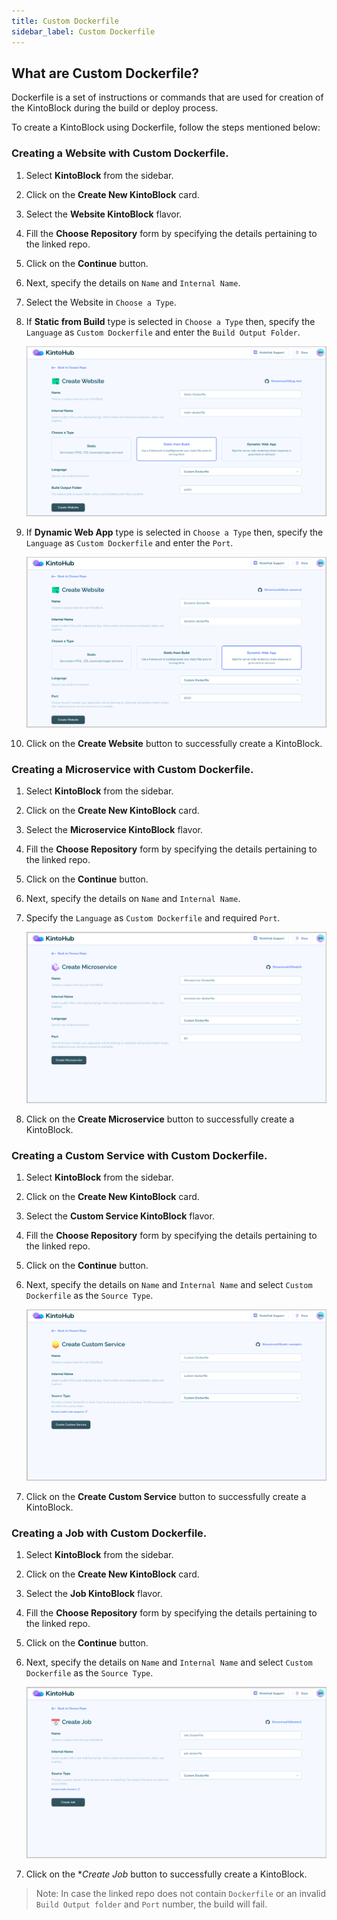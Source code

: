 ```yaml
---
title: Custom Dockerfile
sidebar_label: Custom Dockerfile
---
```


## What are Custom Dockerfile?

Dockerfile is a set of instructions or commands that are used for creation of the KintoBlock during the build or deploy process.

To create a KintoBlock using Dockerfile, follow the steps mentioned below:

### Creating a Website with Custom Dockerfile.

1. Select **KintoBlock** from the sidebar.

2. Click on the **Create New KintoBlock** card.

3. Select the **Website KintoBlock** flavor.

4. Fill the **Choose Repository** form by specifying the details pertaining to the linked repo.

5. Click on the **Continue** button.

6. Next, specify the details on `Name` and `Internal Name`.

7. Select the Website in `Choose a Type`.

8. If **Static from Build** type is selected in `Choose a Type` then, specify the `Language` as `Custom Dockerfile` and enter the `Build Output Folder`.

    ![Static from Build Custom Dockerfile](/docs/assets/static-from-build-custom-dockerfile.png)

9. If **Dynamic Web App** type is selected in `Choose a Type` then, specify the `Language` as `Custom Dockerfile` and enter the `Port`.

    ![Dynamic Web App Custom Dockerfile](/docs/assets/dynamic-web-app-custom-dockerfile.png)

10. Click on the **Create Website** button to successfully create a KintoBlock.

### Creating a Microservice with Custom Dockerfile.

1. Select **KintoBlock** from the sidebar.

2. Click on the **Create New KintoBlock** card.

3. Select the **Microservice KintoBlock** flavor.

4. Fill the **Choose Repository** form by specifying the details pertaining to the linked repo.

5. Click on the **Continue** button.

6. Next, specify the details on `Name` and `Internal Name`.

7. Specify the `Language` as `Custom Dockerfile` and required `Port`.

    ![Microservice Custom Dockerfile](/docs/assets/microservice-custom-dockerfile.png)

8. Click on the **Create Microservice** button to successfully create a KintoBlock.

### Creating a Custom Service with Custom Dockerfile.

1. Select **KintoBlock** from the sidebar.

2. Click on the **Create New KintoBlock** card.

3. Select the **Custom Service KintoBlock** flavor.

4. Fill the **Choose Repository** form by specifying the details pertaining to the linked repo.

5. Click on the **Continue** button.

6. Next, specify the details on `Name` and `Internal Name` and select `Custom Dockerfile` as the `Source Type`.

    ![Custom Service Custom Dockerfile](/docs/assets/customservice-custom-dockerfile.png)

7. Click on the **Create Custom Service** button to successfully create a KintoBlock.

### Creating a Job with Custom Dockerfile.

1. Select **KintoBlock** from the sidebar.

2. Click on the **Create New KintoBlock** card.

3. Select the **Job KintoBlock** flavor.

4. Fill the **Choose Repository** form by specifying the details pertaining to the linked repo.

5. Click on the **Continue** button.

6. Next, specify the details on `Name` and `Internal Name` and select `Custom Dockerfile` as the `Source Type`.

    ![Job Custom Dockerfile](/docs/assets/job-custom-dockerfile.png)

7. Click on the **Create Job* button to successfully create a KintoBlock.

> Note: In case the linked repo does not contain `Dockerfile` or an invalid `Build Output folder` and `Port` number, the build will fail.